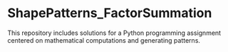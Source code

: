 # ShapePatterns_FactorSummation
This repository includes solutions for a Python programming assignment centered on mathematical computations and generating patterns. 
